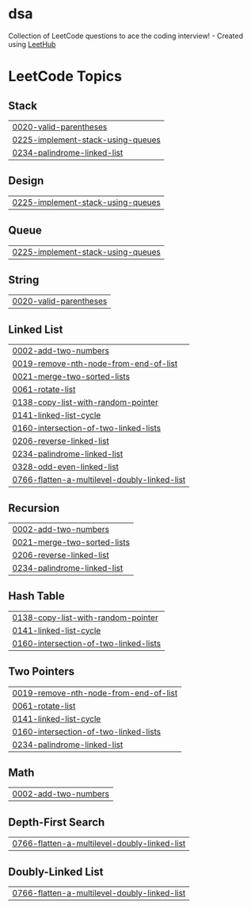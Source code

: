 # dsa
Collection of LeetCode questions to ace the coding interview! - Created using [LeetHub](https://github.com/QasimWani/LeetHub)

<!---LeetCode Topics Start-->
# LeetCode Topics
## Stack
|  |
| ------- |
| [0020-valid-parentheses](https://github.com/pratham15541/dsa/tree/master/0020-valid-parentheses) |
| [0225-implement-stack-using-queues](https://github.com/pratham15541/dsa/tree/master/0225-implement-stack-using-queues) |
| [0234-palindrome-linked-list](https://github.com/pratham15541/dsa/tree/master/0234-palindrome-linked-list) |
## Design
|  |
| ------- |
| [0225-implement-stack-using-queues](https://github.com/pratham15541/dsa/tree/master/0225-implement-stack-using-queues) |
## Queue
|  |
| ------- |
| [0225-implement-stack-using-queues](https://github.com/pratham15541/dsa/tree/master/0225-implement-stack-using-queues) |
## String
|  |
| ------- |
| [0020-valid-parentheses](https://github.com/pratham15541/dsa/tree/master/0020-valid-parentheses) |
## Linked List
|  |
| ------- |
| [0002-add-two-numbers](https://github.com/pratham15541/dsa/tree/master/0002-add-two-numbers) |
| [0019-remove-nth-node-from-end-of-list](https://github.com/pratham15541/dsa/tree/master/0019-remove-nth-node-from-end-of-list) |
| [0021-merge-two-sorted-lists](https://github.com/pratham15541/dsa/tree/master/0021-merge-two-sorted-lists) |
| [0061-rotate-list](https://github.com/pratham15541/dsa/tree/master/0061-rotate-list) |
| [0138-copy-list-with-random-pointer](https://github.com/pratham15541/dsa/tree/master/0138-copy-list-with-random-pointer) |
| [0141-linked-list-cycle](https://github.com/pratham15541/dsa/tree/master/0141-linked-list-cycle) |
| [0160-intersection-of-two-linked-lists](https://github.com/pratham15541/dsa/tree/master/0160-intersection-of-two-linked-lists) |
| [0206-reverse-linked-list](https://github.com/pratham15541/dsa/tree/master/0206-reverse-linked-list) |
| [0234-palindrome-linked-list](https://github.com/pratham15541/dsa/tree/master/0234-palindrome-linked-list) |
| [0328-odd-even-linked-list](https://github.com/pratham15541/dsa/tree/master/0328-odd-even-linked-list) |
| [0766-flatten-a-multilevel-doubly-linked-list](https://github.com/pratham15541/dsa/tree/master/0766-flatten-a-multilevel-doubly-linked-list) |
## Recursion
|  |
| ------- |
| [0002-add-two-numbers](https://github.com/pratham15541/dsa/tree/master/0002-add-two-numbers) |
| [0021-merge-two-sorted-lists](https://github.com/pratham15541/dsa/tree/master/0021-merge-two-sorted-lists) |
| [0206-reverse-linked-list](https://github.com/pratham15541/dsa/tree/master/0206-reverse-linked-list) |
| [0234-palindrome-linked-list](https://github.com/pratham15541/dsa/tree/master/0234-palindrome-linked-list) |
## Hash Table
|  |
| ------- |
| [0138-copy-list-with-random-pointer](https://github.com/pratham15541/dsa/tree/master/0138-copy-list-with-random-pointer) |
| [0141-linked-list-cycle](https://github.com/pratham15541/dsa/tree/master/0141-linked-list-cycle) |
| [0160-intersection-of-two-linked-lists](https://github.com/pratham15541/dsa/tree/master/0160-intersection-of-two-linked-lists) |
## Two Pointers
|  |
| ------- |
| [0019-remove-nth-node-from-end-of-list](https://github.com/pratham15541/dsa/tree/master/0019-remove-nth-node-from-end-of-list) |
| [0061-rotate-list](https://github.com/pratham15541/dsa/tree/master/0061-rotate-list) |
| [0141-linked-list-cycle](https://github.com/pratham15541/dsa/tree/master/0141-linked-list-cycle) |
| [0160-intersection-of-two-linked-lists](https://github.com/pratham15541/dsa/tree/master/0160-intersection-of-two-linked-lists) |
| [0234-palindrome-linked-list](https://github.com/pratham15541/dsa/tree/master/0234-palindrome-linked-list) |
## Math
|  |
| ------- |
| [0002-add-two-numbers](https://github.com/pratham15541/dsa/tree/master/0002-add-two-numbers) |
## Depth-First Search
|  |
| ------- |
| [0766-flatten-a-multilevel-doubly-linked-list](https://github.com/pratham15541/dsa/tree/master/0766-flatten-a-multilevel-doubly-linked-list) |
## Doubly-Linked List
|  |
| ------- |
| [0766-flatten-a-multilevel-doubly-linked-list](https://github.com/pratham15541/dsa/tree/master/0766-flatten-a-multilevel-doubly-linked-list) |
<!---LeetCode Topics End-->